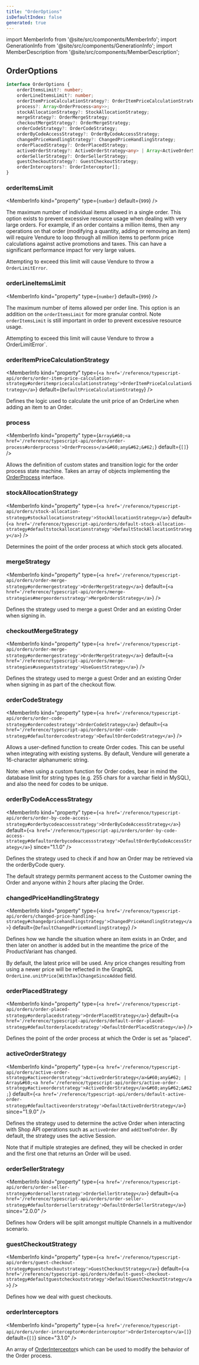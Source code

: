 ```yaml
---
title: "OrderOptions"
isDefaultIndex: false
generated: true
---
```

<!-- This file was generated from the Vendure source. Do not modify. Instead, re-run the "docs:build" script -->
import MemberInfo from '@site/src/components/MemberInfo';
import GenerationInfo from '@site/src/components/GenerationInfo';
import MemberDescription from '@site/src/components/MemberDescription';


## OrderOptions

<GenerationInfo sourceFile="packages/core/src/config/vendure-config.ts" sourceLine="494" packageName="@vendure/core" />



```ts title="Signature"
interface OrderOptions {
    orderItemsLimit?: number;
    orderLineItemsLimit?: number;
    orderItemPriceCalculationStrategy?: OrderItemPriceCalculationStrategy;
    process?: Array<OrderProcess<any>>;
    stockAllocationStrategy?: StockAllocationStrategy;
    mergeStrategy?: OrderMergeStrategy;
    checkoutMergeStrategy?: OrderMergeStrategy;
    orderCodeStrategy?: OrderCodeStrategy;
    orderByCodeAccessStrategy?: OrderByCodeAccessStrategy;
    changedPriceHandlingStrategy?: ChangedPriceHandlingStrategy;
    orderPlacedStrategy?: OrderPlacedStrategy;
    activeOrderStrategy?: ActiveOrderStrategy<any> | Array<ActiveOrderStrategy<any>>;
    orderSellerStrategy?: OrderSellerStrategy;
    guestCheckoutStrategy?: GuestCheckoutStrategy;
    orderInterceptors?: OrderInterceptor[];
}
```

<div className="members-wrapper">

### orderItemsLimit

<MemberInfo kind="property" type={`number`} default={`999`}   />

The maximum number of individual items allowed in a single order. This option exists
to prevent excessive resource usage when dealing with very large orders. For example,
if an order contains a million items, then any operations on that order (modifying a quantity,
adding or removing an item) will require Vendure to loop through all million items
to perform price calculations against active promotions and taxes. This can have a significant
performance impact for very large values.

Attempting to exceed this limit will cause Vendure to throw a `OrderLimitError`.
### orderLineItemsLimit

<MemberInfo kind="property" type={`number`} default={`999`}   />

The maximum number of items allowed per order line. This option is an addition
on the `orderItemsLimit` for more granular control. Note `orderItemsLimit` is still
important in order to prevent excessive resource usage.

Attempting to exceed this limit will cause Vendure to throw a OrderLimitError`.
### orderItemPriceCalculationStrategy

<MemberInfo kind="property" type={`<a href='/reference/typescript-api/orders/order-item-price-calculation-strategy#orderitempricecalculationstrategy'>OrderItemPriceCalculationStrategy</a>`} default={`DefaultPriceCalculationStrategy`}   />

Defines the logic used to calculate the unit price of an OrderLine when adding an
item to an Order.
### process

<MemberInfo kind="property" type={`Array&#60;<a href='/reference/typescript-api/orders/order-process#orderprocess'>OrderProcess</a>&#60;any&#62;&#62;`} default={`[]`}   />

Allows the definition of custom states and transition logic for the order process state machine.
Takes an array of objects implementing the <a href='/reference/typescript-api/orders/order-process#orderprocess'>OrderProcess</a> interface.
### stockAllocationStrategy

<MemberInfo kind="property" type={`<a href='/reference/typescript-api/orders/stock-allocation-strategy#stockallocationstrategy'>StockAllocationStrategy</a>`} default={`<a href='/reference/typescript-api/orders/default-stock-allocation-strategy#defaultstockallocationstrategy'>DefaultStockAllocationStrategy</a>`}   />

Determines the point of the order process at which stock gets allocated.
### mergeStrategy

<MemberInfo kind="property" type={`<a href='/reference/typescript-api/orders/order-merge-strategy#ordermergestrategy'>OrderMergeStrategy</a>`} default={`<a href='/reference/typescript-api/orders/merge-strategies#mergeordersstrategy'>MergeOrdersStrategy</a>`}   />

Defines the strategy used to merge a guest Order and an existing Order when
signing in.
### checkoutMergeStrategy

<MemberInfo kind="property" type={`<a href='/reference/typescript-api/orders/order-merge-strategy#ordermergestrategy'>OrderMergeStrategy</a>`} default={`<a href='/reference/typescript-api/orders/merge-strategies#usegueststrategy'>UseGuestStrategy</a>`}   />

Defines the strategy used to merge a guest Order and an existing Order when
signing in as part of the checkout flow.
### orderCodeStrategy

<MemberInfo kind="property" type={`<a href='/reference/typescript-api/orders/order-code-strategy#ordercodestrategy'>OrderCodeStrategy</a>`} default={`<a href='/reference/typescript-api/orders/order-code-strategy#defaultordercodestrategy'>DefaultOrderCodeStrategy</a>`}   />

Allows a user-defined function to create Order codes. This can be useful when
integrating with existing systems. By default, Vendure will generate a 16-character
alphanumeric string.

Note: when using a custom function for Order codes, bear in mind the database limit
for string types (e.g. 255 chars for a varchar field in MySQL), and also the need
for codes to be unique.
### orderByCodeAccessStrategy

<MemberInfo kind="property" type={`<a href='/reference/typescript-api/orders/order-by-code-access-strategy#orderbycodeaccessstrategy'>OrderByCodeAccessStrategy</a>`} default={`<a href='/reference/typescript-api/orders/order-by-code-access-strategy#defaultorderbycodeaccessstrategy'>DefaultOrderByCodeAccessStrategy</a>`}  since="1.1.0"  />

Defines the strategy used to check if and how an Order may be retrieved via the orderByCode query.

The default strategy permits permanent access to the Customer owning the Order and anyone
within 2 hours after placing the Order.
### changedPriceHandlingStrategy

<MemberInfo kind="property" type={`<a href='/reference/typescript-api/orders/changed-price-handling-strategy#changedpricehandlingstrategy'>ChangedPriceHandlingStrategy</a>`} default={`DefaultChangedPriceHandlingStrategy`}   />

Defines how we handle the situation where an item exists in an Order, and
then later on another is added but in the meantime the price of the ProductVariant has changed.

By default, the latest price will be used. Any price changes resulting from using a newer price
will be reflected in the GraphQL `OrderLine.unitPrice[WithTax]ChangeSinceAdded` field.
### orderPlacedStrategy

<MemberInfo kind="property" type={`<a href='/reference/typescript-api/orders/order-placed-strategy#orderplacedstrategy'>OrderPlacedStrategy</a>`} default={`<a href='/reference/typescript-api/orders/default-order-placed-strategy#defaultorderplacedstrategy'>DefaultOrderPlacedStrategy</a>`}   />

Defines the point of the order process at which the Order is set as "placed".
### activeOrderStrategy

<MemberInfo kind="property" type={`<a href='/reference/typescript-api/orders/active-order-strategy#activeorderstrategy'>ActiveOrderStrategy</a>&#60;any&#62; | Array&#60;<a href='/reference/typescript-api/orders/active-order-strategy#activeorderstrategy'>ActiveOrderStrategy</a>&#60;any&#62;&#62;`} default={`<a href='/reference/typescript-api/orders/default-active-order-strategy#defaultactiveorderstrategy'>DefaultActiveOrderStrategy</a>`}  since="1.9.0"  />

Defines the strategy used to determine the active Order when interacting with Shop API operations
such as `activeOrder` and `addItemToOrder`. By default, the strategy uses the active Session.

Note that if multiple strategies are defined, they will be checked in order and the first one that
returns an Order will be used.
### orderSellerStrategy

<MemberInfo kind="property" type={`<a href='/reference/typescript-api/orders/order-seller-strategy#ordersellerstrategy'>OrderSellerStrategy</a>`} default={`<a href='/reference/typescript-api/orders/order-seller-strategy#defaultordersellerstrategy'>DefaultOrderSellerStrategy</a>`}  since="2.0.0"  />

Defines how Orders will be split amongst multiple Channels in a multivendor scenario.
### guestCheckoutStrategy

<MemberInfo kind="property" type={`<a href='/reference/typescript-api/orders/guest-checkout-strategy#guestcheckoutstrategy'>GuestCheckoutStrategy</a>`} default={`<a href='/reference/typescript-api/orders/default-guest-checkout-strategy#defaultguestcheckoutstrategy'>DefaultGuestCheckoutStrategy</a>`}   />

Defines how we deal with guest checkouts.
### orderInterceptors

<MemberInfo kind="property" type={`<a href='/reference/typescript-api/orders/order-interceptor#orderinterceptor'>OrderInterceptor</a>[]`} default={`[]`}  since="3.1.0"  />

An array of <a href='/reference/typescript-api/orders/order-interceptor#orderinterceptor'>OrderInterceptor</a>s which can be used to modify the behavior of the Order process.


</div>

